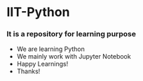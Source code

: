 # IIT-Python
### It is a repository for learning purpose
- We are learning Python
- We mainly work with Jupyter Notebook
- Happy Learnings!
- Thanks!
